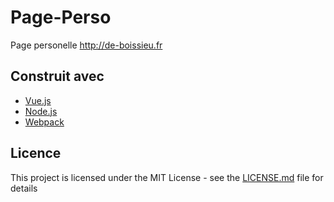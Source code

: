 # Page-Perso

Page personelle http://de-boissieu.fr

## Construit avec

* [Vue.js](https://vuejs.org/)
* [Node.js](https://nodejs.org/en/)
* [Webpack](https://webpack.js.org/)

## Licence
This project is licensed under the MIT License - see the [LICENSE.md](LICENSE.md) file for details
